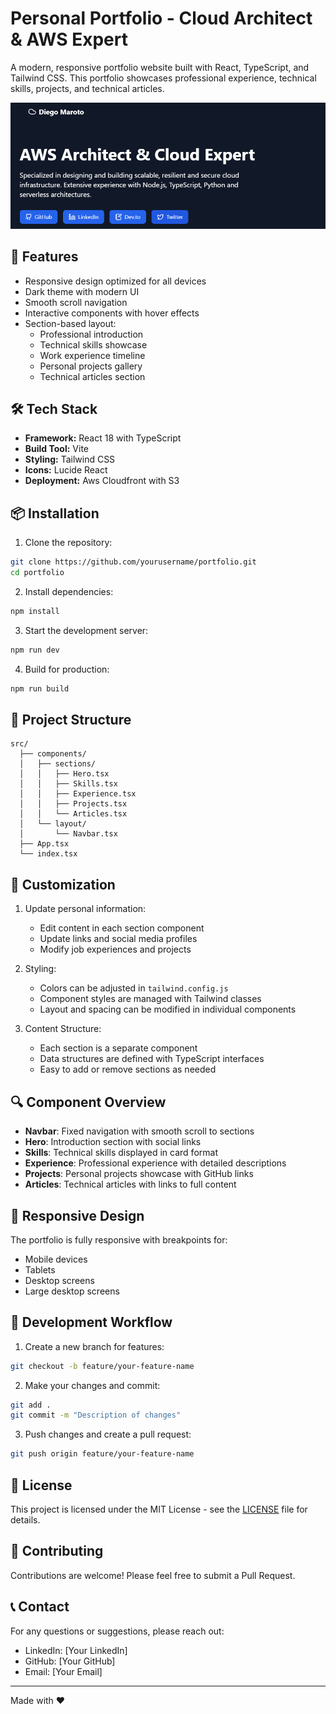 # Personal Portfolio - Cloud Architect & AWS Expert

A modern, responsive portfolio website built with React, TypeScript, and Tailwind CSS. This portfolio showcases professional experience, technical skills, projects, and technical articles.

![Portfolio Preview](./preview.png)

## 🚀 Features

- Responsive design optimized for all devices
- Dark theme with modern UI
- Smooth scroll navigation
- Interactive components with hover effects
- Section-based layout:
  - Professional introduction
  - Technical skills showcase
  - Work experience timeline
  - Personal projects gallery
  - Technical articles section

## 🛠️ Tech Stack

- **Framework:** React 18 with TypeScript
- **Build Tool:** Vite
- **Styling:** Tailwind CSS
- **Icons:** Lucide React
- **Deployment:** Aws Cloudfront with S3

## 📦 Installation

1. Clone the repository:
```bash
git clone https://github.com/yourusername/portfolio.git
cd portfolio
```

2. Install dependencies:
```bash
npm install
```

3. Start the development server:
```bash
npm run dev
```

4. Build for production:
```bash
npm run build
```

## 🔧 Project Structure

```
src/
  ├── components/
  │   ├── sections/
  │   │   ├── Hero.tsx
  │   │   ├── Skills.tsx
  │   │   ├── Experience.tsx
  │   │   ├── Projects.tsx
  │   │   └── Articles.tsx
  │   └── layout/
  │       └── Navbar.tsx
  ├── App.tsx
  └── index.tsx
```

## 🎨 Customization

1. Update personal information:
   - Edit content in each section component
   - Update links and social media profiles
   - Modify job experiences and projects

2. Styling:
   - Colors can be adjusted in `tailwind.config.js`
   - Component styles are managed with Tailwind classes
   - Layout and spacing can be modified in individual components

3. Content Structure:
   - Each section is a separate component
   - Data structures are defined with TypeScript interfaces
   - Easy to add or remove sections as needed

## 🔍 Component Overview

- **Navbar**: Fixed navigation with smooth scroll to sections
- **Hero**: Introduction section with social links
- **Skills**: Technical skills displayed in card format
- **Experience**: Professional experience with detailed descriptions
- **Projects**: Personal projects showcase with GitHub links
- **Articles**: Technical articles with links to full content

## 📱 Responsive Design

The portfolio is fully responsive with breakpoints for:
- Mobile devices
- Tablets
- Desktop screens
- Large desktop screens

## 🔄 Development Workflow

1. Create a new branch for features:
```bash
git checkout -b feature/your-feature-name
```

2. Make your changes and commit:
```bash
git add .
git commit -m "Description of changes"
```

3. Push changes and create a pull request:
```bash
git push origin feature/your-feature-name
```

## 📄 License

This project is licensed under the MIT License - see the [LICENSE](LICENSE) file for details.

## 🤝 Contributing

Contributions are welcome! Please feel free to submit a Pull Request.

## 📞 Contact

For any questions or suggestions, please reach out:
- LinkedIn: [Your LinkedIn]
- GitHub: [Your GitHub]
- Email: [Your Email]

---

Made with ❤️
